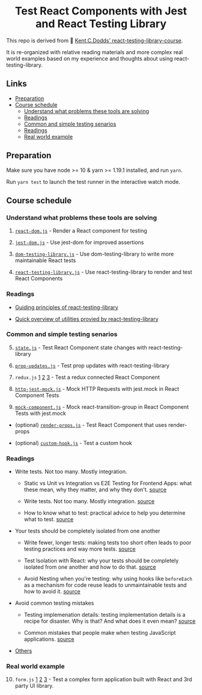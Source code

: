 <h1 align="center">
  Test React Components with Jest and React Testing Library
</h1>

This repo is derived from 💯 [Kent.C.Dodds' react-testing-library-course](https://github.com/kentcdodds/react-testing-library-course).

It is re-organized with relative reading materials and more complex real world examples based on my experience and thoughts about using react-testing-library.

## Links

- [Preparation](#preparation)
- [Course schedule](#course-schedule)
  - [Understand what problems these tools are solving](#understand-what-problems-these-tools-are-solving)
  - [Readings](#readings)
  - [Common and simple testing senarios](#common-and-simple-testing-senarios)
  - [Readings](#readings-1)
  - [Real world example](#real-world-example)

## Preparation

Make sure you have node >= 10 & yarn >= 1.19.1 installed, and run `yarn`.

Run `yarn test` to launch the test runner in the interactive watch mode.

## Course schedule

### Understand what problems these tools are solving

1.  [`react-dom.js`](./src/__tests__/01-react-dom.js) - Render a React component for testing

2.  [`jest-dom.js`](./src/__tests__/02-jest-dom.js) - Use jest-dom for improved assertions

3.  [`dom-testing-library.js`](./src/__tests__/03-dom-testing-library.js) - Use dom-testing-library to write more
    maintainable React tests

4.  [`react-testing-library.js`](./src/__tests__/04-react-testing-library.js) - Use react-testing-library to render and test
    React Components

### Readings

- [Guiding principles of react-testing-library](https://testing-library.com/docs/guiding-principles)

- [Quick overview of utilities provied by react-testing-library](https://testing-library.com/docs/react-testing-library/cheatsheet)

### Common and simple testing senarios

5.  [`state.js`](./src/__tests__/05-state.js) - Test React Component state changes with react-testing-library

6.  [`prop-updates.js`](./src/__tests__/06-prop-updates.js) - Test prop updates with react-testing-library

7.  `redux.js` [1](./src/__tests__/07-redux-01.js) [2](./src/__tests__/07-redux-01.js) [3](./src/__tests__/07-redux-01.js) - Test a redux connected React Component

8.  [`http-jest-mock.js`](./src/__tests__/08-http-jest-mock.js) - Mock HTTP Requests with jest.mock in React Component
    Tests

9.  [`mock-component.js`](./src/__tests__/09-mock-component.js) - Mock react-transition-group in React Component Tests
    with jest.mock

- (optional) [`render-props.js`](./src/__tests__/render-props.js) - Test React Component that uses render-props

- (optional) [`custom-hook.js`](./src/__tests__/custom-hook-01.js) - Test a custom hook

### Readings

- Write tests. Not too many. Mostly integration.

  - Static vs Unit vs Integration vs E2E Testing for Frontend Apps: what these mean, why they matter, and why they don't. [source](https://kentcdodds.com/blog/unit-vs-integration-vs-e2e-tests)

  - Write tests. Not too many. Mostly integration. [source](https://kentcdodds.com/blog/write-tests)

  - How to know what to test: practical advice to help you determine what to test. [source](https://kentcdodds.com/blog/how-to-know-what-to-test)

- Your tests should be completely isolated from one another

  - Write fewer, longer tests: making tests too short often leads to poor testing practices and way more tests. [source](https://kentcdodds.com/blog/write-fewer-longer-tests)

  - Test Isolation with React: why your tests should be completely isolated from one another and how to do that. [source](https://kentcdodds.com/blog/test-isolation-with-react)

  - Avoid Nesting when you're testing: why using hooks like `beforeEach` as a mechanism for code reuse leads to unmaintainable tests and how to avoid it. [source](https://kentcdodds.com/blog/avoid-nesting-when-youre-testing)

- Avoid common testing mistakes

  - Testing implemenation details: testing implementation details is a recipe for disaster. Why is that? And what does it even mean? [source](https://kentcdodds.com/blog/testing-implementation-details)

  - Common mistakes that people make when testing JavaScript applications. [source](https://kentcdodds.com/blog/common-testing-mistakes)

- [Others](https://kentcdodds.com/testing/)

### Real world example

10. `form.js` [1](./src/__tests__/10-form-01.js) [2](./src/__tests__/10-form-02.js) [3](./src/__tests__/10-form-03.js) - Test a complex form application built with React and 3rd party UI library.
